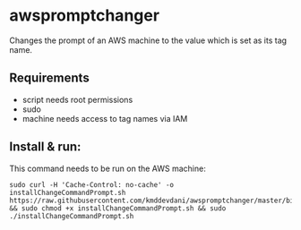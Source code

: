 # awspromptchanger

Changes the prompt of an AWS machine to the value which is set as its tag name.

## Requirements

  * script needs root permissions
  * sudo
  * machine needs access to tag names via IAM

## Install & run:

This command needs to be run on the AWS machine:

```
sudo curl -H 'Cache-Control: no-cache' -o installChangeCommandPrompt.sh https://raw.githubusercontent.com/kmddevdani/awspromptchanger/master/bin/install.sh && sudo chmod +x installChangeCommandPrompt.sh && sudo ./installChangeCommandPrompt.sh
```